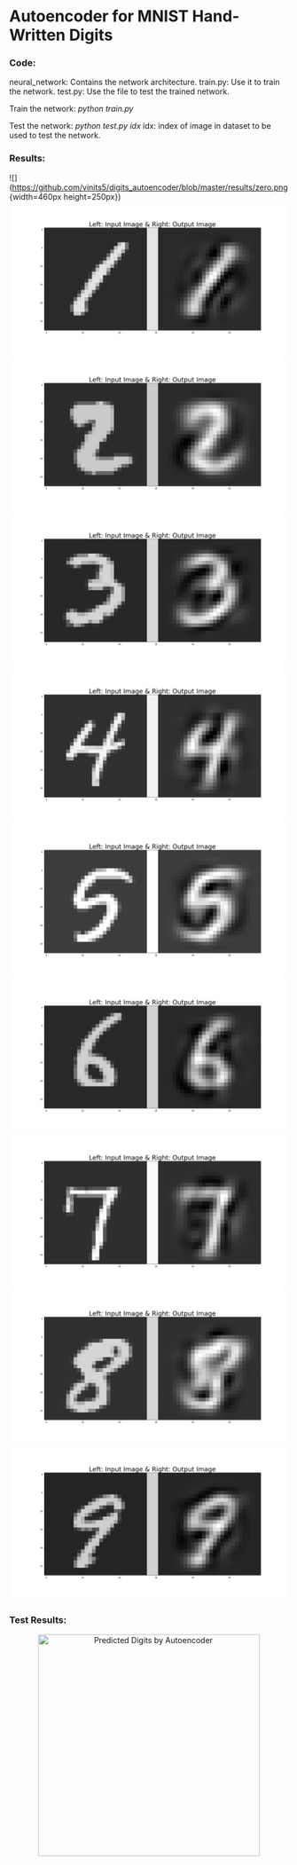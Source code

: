 # Autoencoder for MNIST Hand-Written Digits

### Code:
neural_network: 	Contains the network architecture.
train.py:			Use it to train the network.
test.py:			Use the file to test the trained network.

Train the network:
*python train.py*

Test the network:
*python test.py idx*
idx: index of image in dataset to be used to test the network.

### Results:

![](https://github.com/vinits5/digits_autoencoder/blob/master/results/zero.png {width=460px height=250px})
![](https://github.com/vinits5/digits_autoencoder/blob/master/results/one.png)
![](https://github.com/vinits5/digits_autoencoder/blob/master/results/two.png)
![](https://github.com/vinits5/digits_autoencoder/blob/master/results/three.png)
![](https://github.com/vinits5/digits_autoencoder/blob/master/results/four.png)
![](https://github.com/vinits5/digits_autoencoder/blob/master/results/five.png)
![](https://github.com/vinits5/digits_autoencoder/blob/master/results/six.png)
![](https://github.com/vinits5/digits_autoencoder/blob/master/results/seven.png)
![](https://github.com/vinits5/digits_autoencoder/blob/master/results/eight.png)
![](https://github.com/vinits5/digits_autoencoder/blob/master/results/nine.png)

### Test Results:
<p align="center">
  <img src="https://github.com/vinits5/digits_autoencoder/blob/master/results/result.gif" width="400" height="400" title="Predicted Digits by Autoencoder">
</p>